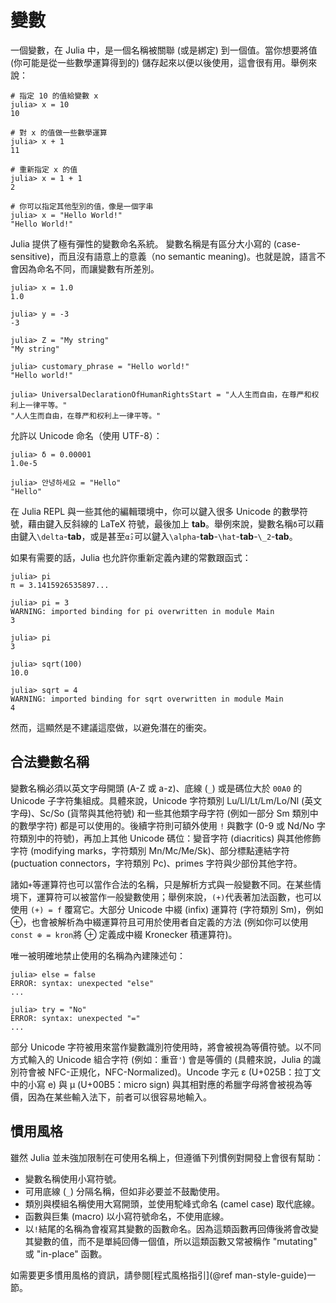 # 變數

一個變數，在 Julia 中，是一個名稱被關聯 (或是綁定) 到一個值。當你想要將值 (你可能是從一些數學運算得到的) 儲存起來以便以後使用，這會很有用。舉例來說：

```
# 指定 10 的值給變數 x
julia> x = 10
10

# 對 x 的值做一些數學運算
julia> x + 1
11

# 重新指定 x 的值
julia> x = 1 + 1
2

# 你可以指定其他型別的值，像是一個字串
julia> x = "Hello World!"
"Hello World!"
```

Julia 提供了極有彈性的變數命名系統。
變數名稱是有區分大小寫的 (case-sensitive)，而且沒有語意上的意義（no semantic meaning)。也就是說，語言不會因為命名不同，而讓變數有所差別。

```
julia> x = 1.0
1.0

julia> y = -3
-3

julia> Z = "My string"
"My string"

julia> customary_phrase = "Hello world!"
"Hello world!"

julia> UniversalDeclarationOfHumanRightsStart = "人人生而自由，在尊严和权利上一律平等。"
"人人生而自由，在尊严和权利上一律平等。"
```

允許以 Unicode 命名（使用 UTF-8）：

```
julia> δ = 0.00001
1.0e-5

julia> 안녕하세요 = "Hello"
"Hello"
```

在 Julia REPL 與一些其他的編輯環境中，你可以鍵入很多 Unicode 的數學符號，藉由鍵入反斜線的 LaTeX 符號，最後加上 **tab**。舉例來說，變數名稱`δ`可以藉由鍵入`\delta`-**tab**，或是甚至`α̂₂`可以鍵入`\alpha`-**tab**-`\hat`-**tab**-`\_2`-**tab**。


如果有需要的話，Julia 也允許你重新定義內建的常數跟函式：

```
julia> pi
π = 3.1415926535897...

julia> pi = 3
WARNING: imported binding for pi overwritten in module Main
3

julia> pi
3

julia> sqrt(100)
10.0

julia> sqrt = 4
WARNING: imported binding for sqrt overwritten in module Main
4
```

然而，這顯然是不建議這麼做，以避免潛在的衝突。


## 合法變數名稱

變數名稱必須以英文字母開頭 (A-Z 或 a-z)、底線 (`_`) 或是碼位大於 `00A0` 的 Unicode 子字符集組成。具體來說，Unicode 字符類別 Lu/Ll/Lt/Lm/Lo/Nl (英文字母)、Sc/So (貨幣與其他符號) 和一些其他類字母字符 (例如一部分 Sm 類別中的數學字符) 都是可以使用的。後續字符則可額外使用 `!` 與數字 (0-9 或 Nd/No 字符類別中的符號)，再加上其他 Unicode 碼位：變音字符 (diacritics) 與其他修飾字符 (modifying marks，字符類別 Mn/Mc/Me/Sk)、部分標點連結字符 (puctuation connectors，字符類別 Pc)、primes 字符與少部份其他字符。

諸如`+`等運算符也可以當作合法的名稱，只是解析方式與一般變數不同。在某些情境下，運算符可以被當作一般變數使用；舉例來說，`(+)`代表著加法函數，也可以使用 `(+) = f` 覆寫它。大部分 Unicode 中綴 (infix) 運算符 (字符類別 Sm)，例如 ⊕，也會被解析為中綴運算符且可用於使用者自定義的方法 (例如你可以使用`const ⊕ = kron`將 ⊕ 定義成中綴 Kronecker 積運算符)。

唯一被明確地禁止使用的名稱為內建陳述句：

```
julia> else = false
ERROR: syntax: unexpected "else"
...

julia> try = "No"
ERROR: syntax: unexpected "="
...
```

部分 Unicode 字符被用來當作變數識別符使用時，將會被視為等價符號。以不同方式輸入的 Unicode 組合字符 (例如：重音`'`) 會是等價的 (具體來說，Julia 的識別符會被 NFC-正規化，NFC-Normalized)。Uncode 字元 ɛ (U+025B：拉丁文中的小寫 e) 與 µ (U+00B5：micro sign) 與其相對應的希臘字母將會被視為等價，因為在某些輸入法下，前者可以很容易地輸入。


## 慣用風格

雖然 Julia 並未強加限制在可使用名稱上，但遵循下列慣例對開發上會很有幫助：

- 變數名稱使用小寫符號。
- 可用底線 (`_`) 分隔名稱，但如非必要並不鼓勵使用。
- 類別與模組名稱使用大寫開頭，並使用駝峰式命名 (camel case) 取代底線。
- 函數與巨集 (macro) 以小寫符號命名，不使用底線。
- 以`!`結尾的名稱為會複寫其變數的函數命名。因為這類函數再回傳後將會改變其變數的值，而不是單純回傳一個值，所以這類函數又常被稱作 "mutating" 或 "in-place" 函數。

如需要更多慣用風格的資訊，請參閱[程式風格指引](@ref man-style-guide)一節。
